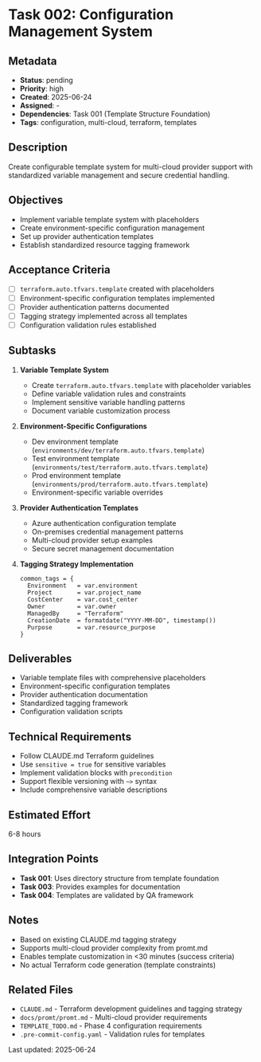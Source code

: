 # Task 002: Configuration Management System

## Metadata
- **Status**: pending
- **Priority**: high
- **Created**: 2025-06-24
- **Assigned**: -
- **Dependencies**: Task 001 (Template Structure Foundation)
- **Tags**: configuration, multi-cloud, terraform, templates

## Description
Create configurable template system for multi-cloud provider support with standardized variable management and secure credential handling.

## Objectives
- Implement variable template system with placeholders
- Create environment-specific configuration management
- Set up provider authentication templates
- Establish standardized resource tagging framework

## Acceptance Criteria
- [ ] `terraform.auto.tfvars.template` created with placeholders
- [ ] Environment-specific configuration templates implemented
- [ ] Provider authentication patterns documented
- [ ] Tagging strategy implemented across all templates
- [ ] Configuration validation rules established

## Subtasks
1. **Variable Template System**
   - Create `terraform.auto.tfvars.template` with placeholder variables
   - Define variable validation rules and constraints
   - Implement sensitive variable handling patterns
   - Document variable customization process

2. **Environment-Specific Configurations**
   - Dev environment template (`environments/dev/terraform.auto.tfvars.template`)
   - Test environment template (`environments/test/terraform.auto.tfvars.template`)  
   - Prod environment template (`environments/prod/terraform.auto.tfvars.template`)
   - Environment-specific variable overrides

3. **Provider Authentication Templates**
   - Azure authentication configuration template
   - On-premises credential management patterns
   - Multi-cloud provider setup examples
   - Secure secret management documentation

4. **Tagging Strategy Implementation**
   ```hcl
   common_tags = {
     Environment   = var.environment
     Project       = var.project_name
     CostCenter    = var.cost_center
     Owner         = var.owner
     ManagedBy     = "Terraform"
     CreationDate  = formatdate("YYYY-MM-DD", timestamp())
     Purpose       = var.resource_purpose
   }
   ```

## Deliverables
- Variable template files with comprehensive placeholders
- Environment-specific configuration templates
- Provider authentication documentation
- Standardized tagging framework
- Configuration validation scripts

## Technical Requirements
- Follow CLAUDE.md Terraform guidelines
- Use `sensitive = true` for sensitive variables
- Implement validation blocks with `precondition`
- Support flexible versioning with `~>` syntax
- Include comprehensive variable descriptions

## Estimated Effort
6-8 hours

## Integration Points
- **Task 001**: Uses directory structure from template foundation
- **Task 003**: Provides examples for documentation
- **Task 004**: Templates are validated by QA framework

## Notes
- Based on existing CLAUDE.md tagging strategy
- Supports multi-cloud provider complexity from promt.md
- Enables template customization in <30 minutes (success criteria)
- No actual Terraform code generation (template constraints)

## Related Files
- `CLAUDE.md` - Terraform development guidelines and tagging strategy
- `docs/promt/promt.md` - Multi-cloud provider requirements
- `TEMPLATE_TODO.md` - Phase 4 configuration requirements
- `.pre-commit-config.yaml` - Validation rules for templates

Last updated: 2025-06-24